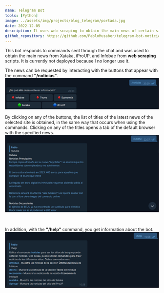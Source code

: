 ```yaml
---
name: Telegram Bot
tools: [Python]
image: ../assets/img/projects/blog_telegram/portada.jpg
date: 2022-12-05
description: It uses web scraping to obtain the main news of certain sites that are of my personal interest.
github_repository: https://github.com/PabloMusaber/telegram-bot-noticias
---
```

This bot responds to commands sent through the chat and was used to obtain the main news from Xataka, iProUP, and Infobae from **web scraping** scripts. It is currently not deployed because I no longer use it.

The news can be requested by interacting with the buttons that appear with the command **"/noticias"**.
![noticias](../assets/img/projects/blog_telegram/noticias.jpg)
<br>

By clicking on any of the buttons, the list of titles of the latest news of the selected site is obtained, in the same way that occurs when using the commands. Clicking on any of the titles opens a tab of the default browser with the specified news.
![perfil](../assets/img/projects/blog_telegram/noticias_comando.jpg)

<br>

In addition, with the **"/help"** command, you get information about the bot.
![perfil](../assets/img/projects/blog_telegram/noticias_help.jpg)

<br>

<script src='https://cdn.jsdelivr.net/gh/eddymens/markdown-external-link-script@v2.0.0/main.min.js'></script>

